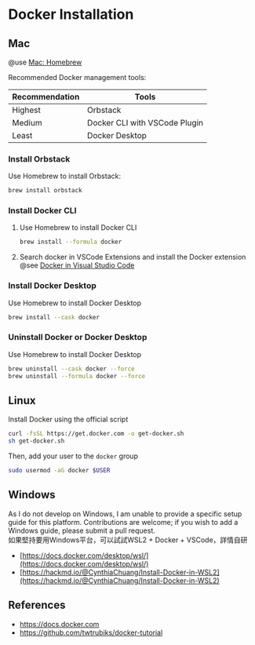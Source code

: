# Docker Installation

## Mac

@use [Mac: Homebrew](Homebrew.md)

Recommended Docker management tools:

| Recommendation | Tools                         |
|----------------|-------------------------------|
| Highest        | Orbstack                      |
| Medium         | Docker CLI with VSCode Plugin |
| Least          | Docker Desktop                |

### Install Orbstack

Use Homebrew to install Orbstack:

```bash
brew install orbstack
```

### Install Docker CLI

1. Use Homebrew to install Docker CLI
    ```bash
    brew install --formula docker
    ```

2. Search docker in VSCode Extensions and install the Docker extension
   @see [Docker in Visual Studio Code](https://code.visualstudio.com/docs/containers/overview)

### Install Docker Desktop

Use Homebrew to install Docker Desktop

```bash
brew install --cask docker
```

### Uninstall Docker or Docker Desktop

Use Homebrew to install Docker Desktop

```Bash
brew uninstall --cask docker --force
brew uninstall --formula docker --force
```

## Linux

Install Docker using the official script

```bash
curl -fsSL https://get.docker.com -o get-docker.sh
sh get-docker.sh
```

Then, add your user to the `docker` group

```bash
sudo usermod -aG docker $USER
```

## Windows

As I do not develop on Windows, I am unable to provide a specific setup guide for this platform. Contributions are
welcome; if you wish to add a Windows guide, please submit a pull request. \
如果堅持要用Windows平台，可以試試WSL2 + Docker + VSCode，詳情自研

- [https://docs.docker.com/desktop/wsl/](https://docs.docker.com/desktop/wsl/)
- [https://hackmd.io/@CynthiaChuang/Install-Docker-in-WSL2](https://hackmd.io/@CynthiaChuang/Install-Docker-in-WSL2)

## References

- https://docs.docker.com
- https://github.com/twtrubiks/docker-tutorial
